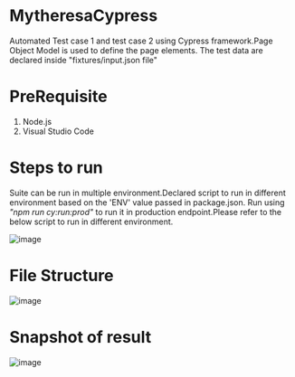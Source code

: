 # MytheresaCypress

Automated Test case 1 and test case 2 using Cypress framework.Page Object Model is used to define the page elements. The test data are declared inside "fixtures/input.json file"

# PreRequisite

1. Node.js
2. Visual Studio Code

# Steps to run 

Suite can be run in multiple environment.Declared script to run in different environment based on the 'ENV' value passed in package.json. Run using *"npm run cy:run:prod"* to run it in production endpoint.Please refer to the below script to run in different environment.

![image](https://user-images.githubusercontent.com/12660360/174496451-dc5ba5c0-5896-491b-8800-37cbb8ff6ae4.png)


# File Structure

![image](https://user-images.githubusercontent.com/12660360/174496376-1b25d8c2-093f-42a4-b37d-95fd3c027fdb.png)


# Snapshot of result

![image](https://user-images.githubusercontent.com/12660360/174496329-f6d69583-5f31-4466-8d7a-f78e6a38059f.png)
